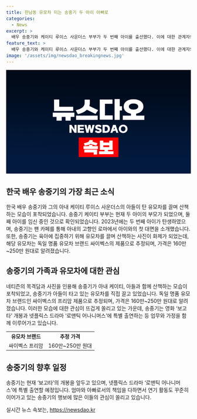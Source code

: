 ```yaml
---
title: 한남동 유모차 미는 송중기 두 아이 아빠로
categories:
  - News
excerpt: >
  배우 송중기와 케이티 루이스 사운더스 부부가 두 번째 아이를 출산했다. 이에 대한 관계자의 발표에 따르면, 출산 시기나 아이의 성별은 알 수 없다고 한다. 또한, 두 사람은 2021년에 만나 연인이 되었고, 2022년 12월에는 열애 소식을 알렸으며, 2023년에 결혼과 임신 소식을 전했다. 지난달에는 송중기가 아들을 유모차를 끌며 산책하고 있는 모습이 포착되었는데, 이로 인해 관심을 끌고 있다. 또한, 그의 활약은 계속되고 있으며, 영화 ‘보고타’와 넷플릭스 드라마 ‘로맨틱 어나니머스’에 출연할 예정이다.
feature_text: >
  배우 송중기와 케이티 루이스 사운더스 부부가 두 번째 아이를 출산했다. 이에 대한 관계자의 발표에 따르면, 출산 시기나 아이의 성별은 알 수 없다고 한다. 또한, 두 사람은 2021년에 만나 연인이 되었고, 2022년 12월에는 열애 소식을 알렸으며, 2023년에 결혼과 임신 소식을 전했다. 지난달에는 송중기가 아들을 유모차를 끌며 산책하고 있는 모습이 포착되었는데, 이로 인해 관심을 끌고 있다. 또한, 그의 활약은 계속되고 있으며, 영화 ‘보고타’와 넷플릭스 드라마 ‘로맨틱 어나니머스’에 출연할 예정이다.
image: '/assets/img/newsdao_breakingnews.jpg'
---
```


<p><img src="/assets/img/newsdao_breakingnews.jpg" alt="firstkoreanews 속보" /></p>

<h2 data-ke-size="size26">한국 배우 송중기의 가장 최근 소식</h2>

<p data-ke-size="size16">한국 배우 송중기와 그의 아내 케이티 루이스 사운더스의 아들이 탄 유모차를 끌며 산책하는 모습이 포착되었습니다. 송중기 케이티 부부는 현재 두 아이의 부모가 되었으며, 둘째 아이를 임신 중인 것으로 확인되었습니다. 2023년에는 두 번째 아이가 탄생하였으며, 송중기는 팬 카페를 통해 아내의 고향인 로마에서 아이와의 첫 대면을 소개했습니다. 또한, 송중기는 육아에 집중하기 위해 유모차를 끌며 산책하는 사진이 화제가 되었는데, 해당 유모차는 독일 명품 유모차 브랜드 싸이벡스의 제품으로 추정되며, 가격은 160만~250만 원대로 알려졌습니다.</p>

<h2 data-ke-size="size26">송중기의 가족과 유모차에 대한 관심</h2>

<p data-ke-size="size16">네티즌의 목격담과 사진을 인용해 송중기가 아내 케이티, 아들과 함께 산책하는 모습이 포착되었고, 송중기가 아들이 타고 있는 유모차를 직접 끌고 있었습니다. 독일 명품 유모차 브랜드인 싸이벡스의 프리암 제품으로 추정되며, 가격은 160만~250만 원대로 알려졌습니다. 이러한 모습에 대한 관심이 뜨겁게 쏠리고 있는 가운데, 송중기는 영화 ‘보고타’ 개봉과 넷플릭스 드라마 ‘로맨틱 어나니머스’에 특별 출연하는 등 업무와 가정을 함께 이루어가고 있습니다.</p>

<table>
  <tbody>
    <tr>
      <td style="text-align: center; height: 17px;"><b>유모차 브랜드</b></td>
      <td style="text-align: center; height: 17px;"><b>추정 가격</b></td>
    </tr>
    <tr>
      <td style="text-align: center; height: 17px;">싸이벡스 프리암</td>
      <td style="text-align: center; height: 17px;">160만~250만 원대</td>
    </tr>
  </tbody>
</table>

<h2 data-ke-size="size26">송중기의 향후 일정</h2>

<p data-ke-size="size16">송중기는 현재 ‘보고타’의 개봉을 앞두고 있으며, 넷플릭스 드라마 ‘로맨틱 어나니머스’에 특별 출연할 예정입니다. 엄마와 아빠로서의 책임을 다하면서 연기 활동도 꾸준히 이어가고 있는 송중기의 행보에 많은 이들의 관심이 쏠리고 있습니다.</p>
실시간 뉴스 속보는, <a href="https://newsdao.kr" rel="dofollow">https://newsdao.kr</a>


